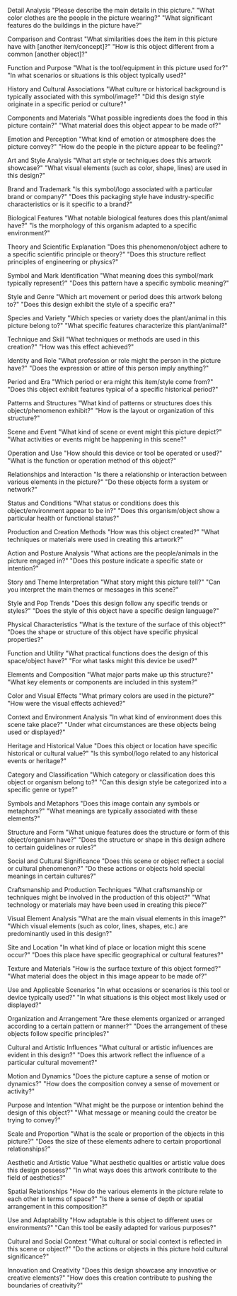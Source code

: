 Detail Analysis
"Please describe the main details in this picture."
"What color clothes are the people in the picture wearing?"
"What significant features do the buildings in the picture have?"

Comparison and Contrast
"What similarities does the item in this picture have with [another item/concept]?"
"How is this object different from a common [another object]?"

Function and Purpose
"What is the tool/equipment in this picture used for?"
"In what scenarios or situations is this object typically used?"

History and Cultural Associations
"What culture or historical background is typically associated with this symbol/image?"
"Did this design style originate in a specific period or culture?"

Components and Materials
"What possible ingredients does the food in this picture contain?"
"What material does this object appear to be made of?"

Emotion and Perception
"What kind of emotion or atmosphere does the picture convey?"
"How do the people in the picture appear to be feeling?"

Art and Style Analysis
"What art style or techniques does this artwork showcase?"
"What visual elements (such as color, shape, lines) are used in this design?"

Brand and Trademark
"Is this symbol/logo associated with a particular brand or company?"
"Does this packaging style have industry-specific characteristics or is it specific to a brand?"

Biological Features
"What notable biological features does this plant/animal have?"
"Is the morphology of this organism adapted to a specific environment?"

Theory and Scientific Explanation
"Does this phenomenon/object adhere to a specific scientific principle or theory?"
"Does this structure reflect principles of engineering or physics?"

Symbol and Mark Identification
"What meaning does this symbol/mark typically represent?"
"Does this pattern have a specific symbolic meaning?"

Style and Genre
"Which art movement or period does this artwork belong to?"
"Does this design exhibit the style of a specific era?"

Species and Variety
"Which species or variety does the plant/animal in this picture belong to?"
"What specific features characterize this plant/animal?"

Technique and Skill
"What techniques or methods are used in this creation?"
"How was this effect achieved?"

Identity and Role
"What profession or role might the person in the picture have?"
"Does the expression or attire of this person imply anything?"

Period and Era
"Which period or era might this item/style come from?"
"Does this object exhibit features typical of a specific historical period?"

Patterns and Structures
"What kind of patterns or structures does this object/phenomenon exhibit?"
"How is the layout or organization of this structure?"

Scene and Event
"What kind of scene or event might this picture depict?"
"What activities or events might be happening in this scene?"

Operation and Use
"How should this device or tool be operated or used?"
"What is the function or operation method of this object?"

Relationships and Interaction
"Is there a relationship or interaction between various elements in the picture?"
"Do these objects form a system or network?"

Status and Conditions
"What status or conditions does this object/environment appear to be in?"
"Does this organism/object show a particular health or functional status?"

Production and Creation Methods
"How was this object created?"
"What techniques or materials were used in creating this artwork?"

Action and Posture Analysis
"What actions are the people/animals in the picture engaged in?"
"Does this posture indicate a specific state or intention?"

Story and Theme Interpretation
"What story might this picture tell?"
"Can you interpret the main themes or messages in this scene?"

Style and Pop Trends
"Does this design follow any specific trends or styles?"
"Does the style of this object have a specific design language?"

Physical Characteristics
"What is the texture of the surface of this object?"
"Does the shape or structure of this object have specific physical properties?"

Function and Utility
"What practical functions does the design of this space/object have?"
"For what tasks might this device be used?"

Elements and Composition
"What major parts make up this structure?"
"What key elements or components are included in this system?"

Color and Visual Effects
"What primary colors are used in the picture?"
"How were the visual effects achieved?"

Context and Environment Analysis
"In what kind of environment does this scene take place?"
"Under what circumstances are these objects being used or displayed?"

Heritage and Historical Value
"Does this object or location have specific historical or cultural value?"
"Is this symbol/logo related to any historical events or heritage?"

Category and Classification
"Which category or classification does this object or organism belong to?"
"Can this design style be categorized into a specific genre or type?"

Symbols and Metaphors
"Does this image contain any symbols or metaphors?"
"What meanings are typically associated with these elements?"

Structure and Form
"What unique features does the structure or form of this object/organism have?"
"Does the structure or shape in this design adhere to certain guidelines or rules?"

Social and Cultural Significance
"Does this scene or object reflect a social or cultural phenomenon?"
"Do these actions or objects hold special meanings in certain cultures?"

Craftsmanship and Production Techniques
"What craftsmanship or techniques might be involved in the production of this object?"
"What technology or materials may have been used in creating this piece?"

Visual Element Analysis
"What are the main visual elements in this image?"
"Which visual elements (such as color, lines, shapes, etc.) are predominantly used in this design?"

Site and Location
"In what kind of place or location might this scene occur?"
"Does this place have specific geographical or cultural features?"

Texture and Materials
"How is the surface texture of this object formed?"
"What material does the object in this image appear to be made of?"

Use and Applicable Scenarios
"In what occasions or scenarios is this tool or device typically used?"
"In what situations is this object most likely used or displayed?"

Organization and Arrangement
"Are these elements organized or arranged according to a certain pattern or manner?"
"Does the arrangement of these objects follow specific principles?"

Cultural and Artistic Influences
"What cultural or artistic influences are evident in this design?"
"Does this artwork reflect the influence of a particular cultural movement?"

Motion and Dynamics
"Does the picture capture a sense of motion or dynamics?"
"How does the composition convey a sense of movement or activity?"

Purpose and Intention
"What might be the purpose or intention behind the design of this object?"
"What message or meaning could the creator be trying to convey?"

Scale and Proportion
"What is the scale or proportion of the objects in this picture?"
"Does the size of these elements adhere to certain proportional relationships?"

Aesthetic and Artistic Value
"What aesthetic qualities or artistic value does this design possess?"
"In what ways does this artwork contribute to the field of aesthetics?"

Spatial Relationships
"How do the various elements in the picture relate to each other in terms of space?"
"Is there a sense of depth or spatial arrangement in this composition?"

Use and Adaptability
"How adaptable is this object to different uses or environments?"
"Can this tool be easily adapted for various purposes?"

Cultural and Social Context
"What cultural or social context is reflected in this scene or object?"
"Do the actions or objects in this picture hold cultural significance?"

Innovation and Creativity
"Does this design showcase any innovative or creative elements?"
"How does this creation contribute to pushing the boundaries of creativity?"
